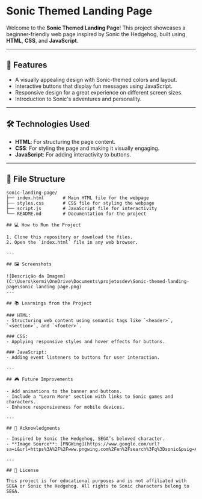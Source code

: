 # Sonic Themed Landing Page

Welcome to the **Sonic Themed Landing Page**! This project showcases a beginner-friendly web page inspired by Sonic the Hedgehog, built using **HTML**, **CSS**, and **JavaScript**.

---

## 🚀 Features

- A visually appealing design with Sonic-themed colors and layout.
- Interactive buttons that display fun messages using JavaScript.
- Responsive design for a great experience on different screen sizes.
- Introduction to Sonic's adventures and personality.

---

## 🛠️ Technologies Used

- **HTML**: For structuring the page content.
- **CSS**: For styling the page and making it visually engaging.
- **JavaScript**: For adding interactivity to buttons.

---

## 📂 File Structure

```plaintext
sonic-landing-page/
├── index.html       # Main HTML file for the webpage
├── styles.css       # CSS file for styling the webpage
├── script.js        # JavaScript file for interactivity
└── README.md        # Documentation for the project

## 💻 How to Run the Project

1. Clone this repository or download the files.
2. Open the `index.html` file in any web browser.

---

## 🖼️ Screenshots

![Descrição da Imagem](C:\Users\kermi\OneDrive\Documents\projetosdev\Sonic-themed-landing-page\sonic landing page.png)
---

## 📚 Learnings from the Project

### HTML:
- Structuring web content using semantic tags like `<header>`, `<section>`, and `<footer>`.

### CSS:
- Applying responsive styles and hover effects for buttons.

### JavaScript:
- Adding event listeners to buttons for user interaction.

---

## 🎮 Future Improvements

- Add animations to the banner and buttons.
- Include a "Learn More" section with links to Sonic games and characters.
- Enhance responsiveness for mobile devices.

---

## 🙌 Acknowledgments

- Inspired by Sonic the Hedgehog, SEGA’s beloved character.
- **Image Source**: [PNGWing](https://www.google.com/url?sa=i&url=https%3A%2F%2Fwww.pngwing.com%2Fen%2Fsearch%3Fq%3Dsonic&psig=AOvVaw0dr0t35khmNaBtefaHLPKu&ust=1736616408830000&source=images&cd=vfe&opi=89978449&ved=0CBQQjhxqFwoTCODb67LW64oDFQAAAAAdAAAAABAE)

---

## 📄 License

This project is for educational purposes and is not affiliated with SEGA or Sonic the Hedgehog. All rights to Sonic characters belong to SEGA.